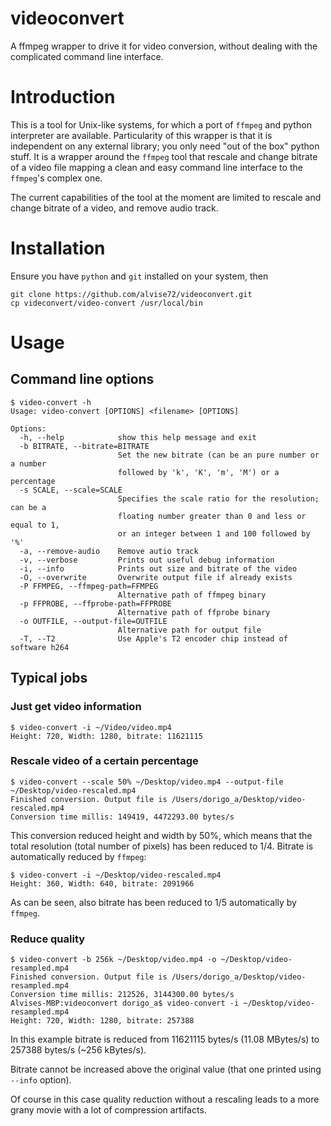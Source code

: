 # videoconvert
A ffmpeg wrapper to drive it for video conversion, without dealing with the complicated command line interface.

# Introduction
This is a tool for Unix-like systems, for which a port of `ffmpeg` and python interpreter are available.
Particularity of this wrapper is that it is independent on any external library; you only need "out of the box" python stuff.
It is a wrapper around the `ffmpeg` tool that rescale and change bitrate of a video file mapping a clean and easy command line interface to the `ffmpeg`'s complex one.

The current capabilities of the tool at the moment are limited to rescale and change bitrate of a video, and remove audio track.
# Installation
Ensure you have `python` and `git` installed on your system, then
```
git clone https://github.com/alvise72/videoconvert.git
cp videconvert/video-convert /usr/local/bin
```
# Usage
## Command line options
```
$ video-convert -h
Usage: video-convert [OPTIONS] <filename> [OPTIONS]

Options:
  -h, --help            show this help message and exit
  -b BITRATE, --bitrate=BITRATE
                        Set the new bitrate (can be an pure number or a number
                        followed by 'k', 'K', 'm', 'M') or a percentage
  -s SCALE, --scale=SCALE
                        Specifies the scale ratio for the resolution; can be a
                        floating number greater than 0 and less or equal to 1,
                        or an integer between 1 and 100 followed by '%'
  -a, --remove-audio    Remove autio track
  -v, --verbose         Prints out useful debug information
  -i, --info            Prints out size and bitrate of the video
  -O, --overwrite       Overwrite output file if already exists
  -P FFMPEG, --ffmpeg-path=FFMPEG
                        Alternative path of ffmpeg binary
  -p FFPROBE, --ffprobe-path=FFPROBE
                        Alternative path of ffprobe binary
  -o OUTFILE, --output-file=OUTFILE
                        Alternative path for output file
  -T, --T2              Use Apple's T2 encoder chip instead of software h264
```
## Typical jobs
### Just get video information
```
$ video-convert -i ~/Video/video.mp4                                
Height: 720, Width: 1280, bitrate: 11621115
```
### Rescale video of a certain percentage
```
$ video-convert --scale 50% ~/Desktop/video.mp4 --output-file ~/Desktop/video-rescaled.mp4
Finished conversion. Output file is /Users/dorigo_a/Desktop/video-rescaled.mp4
Conversion time millis: 149419, 4472293.00 bytes/s
```
This conversion reduced height and width by 50%, which means that the total resolution (total number of pixels) has been reduced to 1/4. Bitrate is automatically reduced by `ffmpeg`:
```
$ video-convert -i ~/Desktop/video-rescaled.mp4   
Height: 360, Width: 640, bitrate: 2091966
```
As can be seen, also bitrate has been reduced to 1/5 automatically by `ffmpeg`.
### Reduce quality
```
$ video-convert -b 256k ~/Desktop/video.mp4 -o ~/Desktop/video-resampled.mp4
Finished conversion. Output file is /Users/dorigo_a/Desktop/video-resampled.mp4
Conversion time millis: 212526, 3144300.00 bytes/s
Alvises-MBP:videoconvert dorigo_a$ video-convert -i ~/Desktop/video-resampled.mp4   
Height: 720, Width: 1280, bitrate: 257388
```
In this example bitrate is reduced from 11621115 bytes/s (11.08 MBytes/s) to 257388 bytes/s (~256 kBytes/s).

Bitrate cannot be increased above the original value (that one printed using `--info` option).

Of course in this case quality reduction without a rescaling leads to a more grany movie with a lot of compression artifacts.
